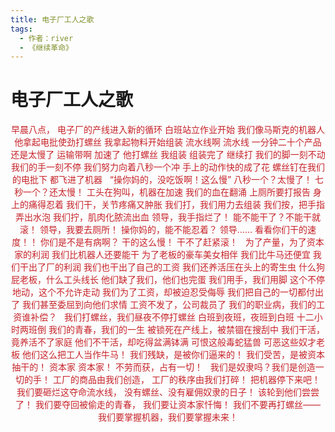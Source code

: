 ```yaml
---
title: 电子厂工人之歌
tags:
  - 作者：river
  - 《继续革命》
---
```


# 电子厂工人之歌



<center>
<font color="C62228">
早晨八点，
电子厂的产线进入新的循环
白班站立作业开始
我们像马斯克的机器人
他拿起电批使劲打螺丝
我拿起物料开始组装
流水线啊 流水线
一分钟二十个产品还是太慢了
运输带啊 加速了
他打螺丝 我组装
组装完了 继续打
我们的脚一刻不动
我们的手一刻不停
我们努力向着八秒一个冲
手上的动作快的成了花
螺丝钉在我们的电批下
都飞进了机器
 
“操你妈的，没吃饭啊！这么慢”
八秒一个？太慢了！
七秒一个？还太慢！
工头在狗叫，机器在加速
我们的血在翻涌
上厕所要打报告
身上的痛得忍着
我们干，关节疼痛又肿胀
我们打，我们用力去组装
我们按，把手指弄出水泡
我们拧，肌肉化脓流出血
领导，我手指烂了！
能不能干了？不能干就滚！
领导，我要去厕所！
操你妈的，能不能忍着？
领导……
看看你们干的速度！！
你们是不是有病啊？
干的这么慢！
干不了赶紧滚！
 
为了产量，为了资本家的利润
我们比机器人还要能干
为了老板的豪车美女相伴
我们比牛马还便宜
我们干出了厂的利润
我们也干出了自己的工资
我们还养活压在头上的寄生虫
什么狗屁老板，什么工头线长
他们缺了我们，他们也完蛋
我们用手，我们用脚
这个不停地动，这个不允许走动
我们为了工资，却被迫忍受侮辱
我们把自己的一切都付出了
我们甚至委屈到向他们求情
工资不发了，公司裁员了
我们的职业病，我们的工资谁补偿？
 
我们打螺丝，我们昼夜不停打螺丝
白班到夜班，夜班到白班
十二小时两班倒
我们的青春，我们的一生
被锁死在产线上，被禁锢在搜刮中
我们干活，竟养活不了家庭
他们不干活，却吃得盆满钵满
可恨这般毒蛇猛兽
可恶这些奴才老板
他们这么把工人当作牛马！
我们残缺，是被你们逼来的！
我们受苦，是被资本抽干的！
资本家 资本家！
不劳而获，占有一切！
 
我们是奴隶吗？我们是创造一切的手！
工厂的商品由我们创造，
工厂的秩序由我们打碎！
把机器停下来吧！
我们要砸烂这夺命流水线，
没有螺丝、没有雇佣奴隶的日子！
该轮到他们尝尝了！
我们要夺回被偷走的青春，
我们要让资本家忏悔！
我们不要再打螺丝——
我们要掌握机器，我们要掌握未来！</font>
</center>